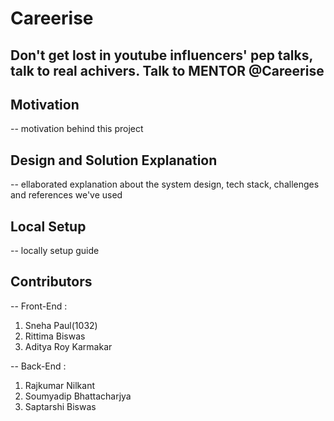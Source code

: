 # Careerise
## Don't get lost in youtube influencers' pep talks, talk to real achivers. Talk to MENTOR @Careerise

## Motivation
--  motivation behind this project

## Design and Solution Explanation 
-- ellaborated explanation about the system design, tech stack, challenges and references we've used

## Local Setup
-- locally setup guide

## Contributors
-- Front-End :
1. Sneha Paul(1032)
2. Rittima Biswas
3. Aditya Roy Karmakar

-- Back-End :
1. Rajkumar Nilkant
2. Soumyadip Bhattacharjya
3. Saptarshi Biswas
